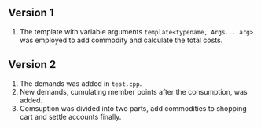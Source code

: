 ## Version 1
1. The template with variable arguments `template<typename, Args... arg>` was employed to add commodity and calculate the total costs.

## Version 2
1. The demands was added in `test.cpp`.
2. New demands, cumulating member points after the consumption, was added.
3. Comsuption was divided into two parts, add commodities to shopping cart and settle accounts finally.